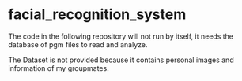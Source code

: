 # facial_recognition_system

The code in the following repository will not run by itself, it needs the database of pgm files to read and analyze.

The Dataset is not provided because it contains personal images and information of my groupmates.
